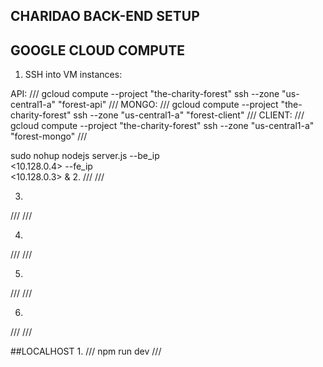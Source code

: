 ## CHARIDAO BACK-END SETUP

## GOOGLE CLOUD COMPUTE
1. SSH into VM instances:

API: 
///
gcloud compute --project "the-charity-forest" ssh --zone "us-central1-a" "forest-api"
///
MONGO:
///
gcloud compute --project "the-charity-forest" ssh --zone "us-central1-a" "forest-client"
///
CLIENT: 
///
gcloud compute --project "the-charity-forest" ssh --zone "us-central1-a" "forest-mongo"
///

sudo nohup nodejs server.js --be_ip \
    <10.128.0.4> --fe_ip \
    <10.128.0.3> &
2.
///
///

3.
///
///

4.
///
///

5.
///
///

6.
///
///

##LOCALHOST
1.
///
npm run dev
///


